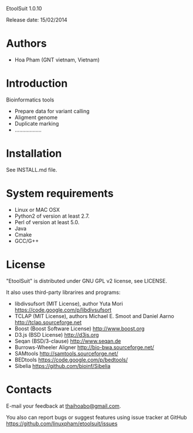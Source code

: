 EtoolSuit 1.0.10

Release date: 15/02/2014

Authors
=======
* Hoa Pham (GNT vietnam, Vietnam)

Introduction
============
Bioinformatics tools
+ Prepare data for variant calling
+ Aligment genome
+ Duplicate marking
+ ..................

Installation
============
See INSTALL.md file.

System requirements
===================
+ Linux or MAC OSX
+ Python2 of version at least 2.7. 
+ Perl of version at least 5.0.
+ Java
+ Cmake
+ GCC/G++

License
=======
"EtoolSuit" is distributed under GNU GPL v2 license, see LICENSE.

It also uses third-party librarires and programs:
* libdivsufsort (MIT License), author Yuta Mori
https://code.google.com/p/libdivsufsort
* TCLAP (MIT License), authors Michael E. Smoot and Daniel Aarno 
http://tclap.sourceforge.net
* Boost (Boost Software License)
http://www.boost.org
* D3.js (BSD License)
http://d3js.org
* Seqan (BSD/3-clause)
http://www.seqan.de
* Burrows-Wheeler Aligner
http://bio-bwa.sourceforge.net/
* SAMtools
http://samtools.sourceforge.net/
* BEDtools
https://code.google.com/p/bedtools/
* Sibelia
https://github.com/bioinf/Sibelia

Contacts
========
E-mail your feedback at thaihoabo@gmail.com.

You also can report bugs or suggest features using issue tracker at GitHub
https://github.com/linuxpham/etoolsuit/issues
